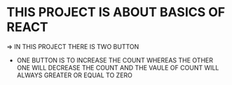 # THIS PROJECT IS ABOUT BASICS OF REACT
 => IN THIS PROJECT THERE IS TWO BUTTON 
- ONE BUTTON IS TO INCREASE THE COUNT WHEREAS THE OTHER ONE WILL DECREASE THE COUNT AND THE VAULE OF COUNT WILL ALWAYS GREATER OR EQUAL TO ZERO
